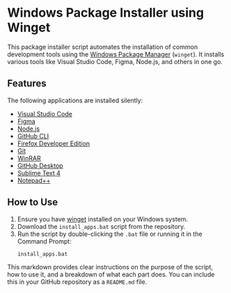 # Windows Package Installer using Winget

This package installer script automates the installation of common development tools using the [Windows Package Manager](https://learn.microsoft.com/en-us/windows/package-manager/winget/) (`winget`). It installs various tools like Visual Studio Code, Figma, Node.js, and others in one go.

## Features

The following applications are installed silently:

- [Visual Studio Code](https://code.visualstudio.com/)
- [Figma](https://www.figma.com/)
- [Node.js](https://nodejs.org/)
- [GitHub CLI](https://cli.github.com/)
- [Firefox Developer Edition](https://www.mozilla.org/firefox/developer/)
- [Git](https://git-scm.com/)
- [WinRAR](https://www.rarlab.com/)
- [GitHub Desktop](https://desktop.github.com/)
- [Sublime Text 4](https://www.sublimetext.com/)
- [Notepad++](https://notepad-plus-plus.org/)

## How to Use

1. Ensure you have [winget](https://learn.microsoft.com/en-us/windows/package-manager/winget/) installed on your Windows system.
2. Download the `install_apps.bat` script from the repository.
3. Run the script by double-clicking the `.bat` file or running it in the Command Prompt:
   ```bash
   install_apps.bat

This markdown provides clear instructions on the purpose of the script, how to use it, and a breakdown of what each part does. You can include this in your GitHub repository as a `README.md` file.
